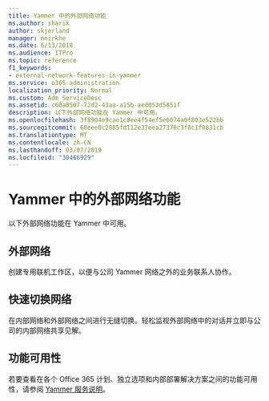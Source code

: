 ```yaml
---
title: Yammer 中的外部网络功能
ms.author: sharik
author: skjerland
manager: mnirkhe
ms.date: 6/13/2018
ms.audience: ITPro
ms.topic: reference
f1_keywords:
- external-network-features-in-yammer
ms.service: o365-administration
localization_priority: Normal
ms.custom: Adm_ServiceDesc
ms.assetid: c60a8507-72d2-43aa-a15b-aed053d5851f
description: 以下外部网络功能在 Yammer 中可用。
ms.openlocfilehash: 3f8904e9cae1c8ee4f54ef5e6074a0f803e522bb
ms.sourcegitcommit: 68eee0c2885fd112e37eea27370c3f8c1f0831cb
ms.translationtype: MT
ms.contentlocale: zh-CN
ms.lasthandoff: 03/07/2019
ms.locfileid: "30466929"
---
```

# <a name="external-network-features-in-yammer"></a>Yammer 中的外部网络功能

以下外部网络功能在 Yammer 中可用。
  
## <a name="external-networks"></a>外部网络
<a name="bkmk_ExternalNetworks"> </a>

创建专用联机工作区，以便与公司 Yammer 网络之外的业务联系人协作。
  
## <a name="fast-network-switching"></a>快速切换网络
<a name="bkmk_FastNetworkSwitching"> </a>

在内部网络和外部网络之间进行无缝切换。轻松监视外部网络中的对话并立即与公司的内部网络共享见解。
  
## <a name="feature-availability"></a>功能可用性
<a name="bkmk_FastNetworkSwitching"> </a>

若要查看在各个 Office 365 计划、独立选项和内部部署解决方案之间的功能可用性，请参阅 [Yammer 服务说明](yammer-service-description.md)。